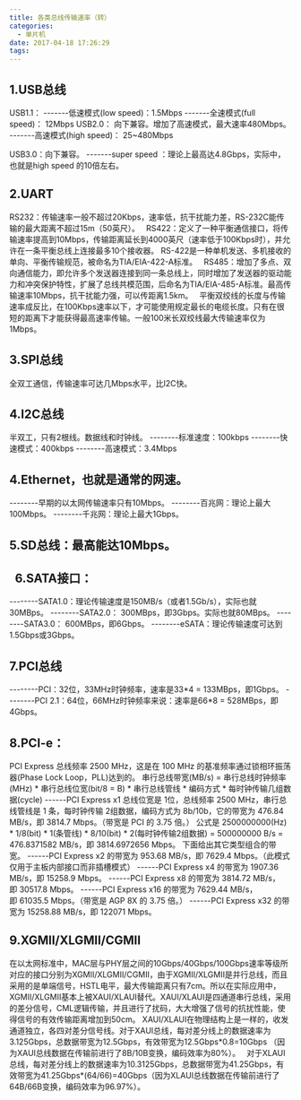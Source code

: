 ```yaml
---
title: 各类总线传输速率（转）
categories:
  - 单片机
date: 2017-04-18 17:26:29
tags:
---
```


1.USB总线
---

USB1.1： 
-------低速模式(low speed)：1.5Mbps 
-------全速模式(full speed)： 12Mbps 
USB2.0：
向下兼容。增加了高速模式，最大速率480Mbps。 
-------高速模式(high speed)： 25~480Mbps 

USB3.0：向下兼容。 
-------super speed ：理论上最高达4.8Gbps，实际中，也就是high speed 的10倍左右。  

2.UART
---

RS232：传输速率一般不超过20Kbps，速率低，抗干扰能力差，RS-232C能传输的最大距离不超过15m（50英尺）。   
RS422：定义了一种平衡通信接口，将传输速率提高到10Mbps，传输距离延长到4000英尺（速率低于100Kbps时），并允许在一条平衡总线上连接最多10个接收器。
RS-422是一种单机发送、多机接收的单向、平衡传输规范，被命名为TIA/EIA-422-A标准。   
RS485：增加了多点、双向通信能力，即允许多个发送器连接到同一条总线上，同时增加了发送器的驱动能力和冲突保护特性，扩展了总线共模范围，后命名为TIA/EIA-485-A标准。最高传输速率10Mbps，抗干扰能力强，可以传距离1.5km。   
平衡双绞线的长度与传输速率成反比，在100Kbps速率以下，才可能使用规定最长的电缆长度。只有在很短的距离下才能获得最高速率传输。一般100米长双绞线最大传输速率仅为1Mbps。  


3.SPI总线
---

全双工通信，传输速率可达几Mbps水平，比I2C快。  

4.I2C总线
---

半双工，只有2根线。数据线和时钟线。
--------标准速度：100kbps 
--------快速模式：400kbps 
--------高速模式：3.4Mbps  

4.Ethernet，也就是通常的网速。
---

--------早期的以太网传输速率只有10Mbps。 
--------百兆网：理论上最大100Mbps。 
--------千兆网：理论上最大1Gbps。  

5.SD总线：最高能达10Mbps。
---
 
6.SATA接口：
---

--------SATA1.0：理论传输速度是150MB/s（或者1.5Gb/s），实际也就30MBps。 
--------SATA2.0： 300MBps，即3Gbps。实际也就80MBps。 
--------SATA3.0： 600MBps，即6Gbps。 
--------eSATA：理论传输速度可达到1.5Gbps或3Gbps。  

7.PCI总线
---

--------PCI：32位，33MHz时钟频率，速率是33\*4 = 133MBps，即1Gbps。 
--------PCI 2.1：64位，66MHz时钟频率来说：速率是66\*8 = 528MBps，即4Gbps。  

8.PCI-e：
---

PCI Express 总线频率 2500 MHz，这是在 100 MHz 的基准频率通过锁相环振荡器(Phase Lock Loop，PLL)达到的。 
串行总线带宽(MB/s) = 串行总线时钟频率(MHz) * 串行总线位宽(bit/8 = B) * 串行总线管线 * 编码方式 * 每时钟传输几组数据(cycle) 
------PCI Express x1 总线位宽是 1位，总线频率 2500 MHz，串行总线管线是 1 条，每时钟传输 2组数据，编码方式为 8b/10b，它的带宽为 476.84 MB/s，即 3814.7 Mbps。（带宽是 PCI 的 3.75 倍。） 
公式是 2500000000(Hz) * 1/8(bit) * 1(条管线) * 8/10(bit) * 2(每时钟传输2组数据) = 500000000 B/s = 476.8371582 MB/s，即 3814.6972656 Mbps。 
下面给出其它类型组合的带宽。 
------PCI Express x2 的带宽为 953.68 MB/s，即 7629.4 Mbps。（此模式仅用于主板内部接口而非插槽模式） 
------PCI Express x4 的带宽为 1907.36 MB/s，即 15258.9 Mbps。 
------PCI Express x8 的带宽为 3814.72 MB/s，即 30517.8 Mbps。 
------PCI Express x16 的带宽为 7629.44 MB/s，即 61035.5 Mbps。（带宽是 AGP 8X 的 3.75 倍。） 
------PCI Express x32 的带宽为 15258.88 MB/s，即 122071 Mbps。

9.XGMII/XLGMII/CGMII
---

在以太网标准中，MAC层与PHY层之间的10Gbps/40Gbps/100Gbps速率等级所对应的接口分别为XGMII/XLGMII/CGMII，由于XGMII/XLGMII是并行总线，而且采用的是单端信号，HSTL电平，最大传输距离只有7cm。所以在实际应用中，XGMII/XLGMII基本上被XAUI/XLAUI替代。XAUI/XLAUI是四通道串行总线，采用的差分信号，CML逻辑传输，并且进行了扰码，大大增强了信号的抗扰性能，使得信号的有效传输距离增加到50cm。 
XAUI/XLAUI在物理结构上是一样的，收发通道独立，各四对差分信号线。对于XAUI总线，每对差分线上的数据速率为3.125Gbps，总数据带宽为12.5Gbps，有效带宽为12.5Gbps\*0.8=10Gbps （因为XAUI总线数据在传输前进行了8B/10B变换，编码效率为80%）。   
对于XLAUI总线，每对差分线上的数据速率为10.3125Gbps，总数据带宽为41.25Gbps，有效带宽为41.25Gbps\*(64/66)=40Gbps（因为XLAUI总线数据在传输前进行了64B/66B变换，编码效率为96.97%）。
